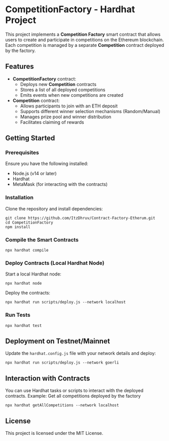 # CompetitionFactory - Hardhat Project

This project implements a **Competition Factory** smart contract that allows users to create and participate in competitions on the Ethereum blockchain. Each competition is managed by a separate **Competition** contract deployed by the factory.

## Features
- **CompetitionFactory** contract:
  - Deploys new **Competition** contracts
  - Stores a list of all deployed competitions
  - Emits events when new competitions are created
- **Competition** contract:
  - Allows participants to join with an ETH deposit
  - Supports different winner selection mechanisms (Random/Manual)
  - Manages prize pool and winner distribution
  - Facilitates claiming of rewards

## Getting Started
### Prerequisites
Ensure you have the following installed:
- Node.js (v14 or later)
- Hardhat
- MetaMask (for interacting with the contracts)

### Installation
Clone the repository and install dependencies:
```shell
git clone https://github.com/ItzDhruv/Contract-Factory-Etherum.git
cd CompetitionFactory
npm install
```

### Compile the Smart Contracts
```shell
npx hardhat compile
```

### Deploy Contracts (Local Hardhat Node)
Start a local Hardhat node:
```shell
npx hardhat node
```
Deploy the contracts:
```shell
npx hardhat run scripts/deploy.js --network localhost
```

### Run Tests
```shell
npx hardhat test
```

## Deployment on Testnet/Mainnet
Update the `hardhat.config.js` file with your network details and deploy:
```shell
npx hardhat run scripts/deploy.js --network goerli
```

## Interaction with Contracts
You can use Hardhat tasks or scripts to interact with the deployed contracts.
Example: Get all competitions deployed by the factory
```shell
npx hardhat getAllCompetitions --network localhost
```

## License
This project is licensed under the MIT License.
